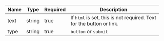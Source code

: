 | Name | Type   | Required | Description |
|------|--------|----------|-------------|
| text | string | true     | If `html` is set, this is not required. Text for the button or link. |
| type | string | true     | `button` or `submit` |
